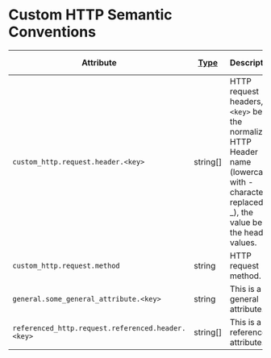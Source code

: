 # Custom HTTP Semantic Conventions

<!-- semconv custom_http(full) -->
| Attribute  | [Type](https://github.com/open-telemetry/opentelemetry-specification/blob/main/specification/common/README.md#attribute) | Description  | Examples  | [Requirement Level](https://github.com/open-telemetry/opentelemetry-specification/blob/main/specification/common/attribute-requirement-level.md) |
|---|---|---|---|---|
| `custom_http.request.header.<key>` | string[] | HTTP request headers, `<key>` being the normalized HTTP Header name (lowercase, with - characters replaced by _), the value being the header values. | ``http.request.header.content_type=["application/json"]`` | `Recommended` |
| `custom_http.request.method` | string | HTTP request method. | `GET`; `POST`; `HEAD` | `Required` |
| `general.some_general_attribute.<key>` | string | This is a general attribute. | ``some_general_attribute.some_key="abc"`` | `Recommended` |
| `referenced_http.request.referenced.header.<key>` | string[] | This is a referenced attribute. | ``http.request.header.content_type=["application/json"]`` | `Recommended` |
<!-- endsemconv -->
